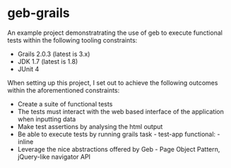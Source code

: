 # geb-grails

An example project demonstratrating the use of geb to execute functional tests within the following tooling constraints:

* Grails 2.0.3 (latest is 3.x)
* JDK 1.7 (latest is 1.8)
* JUnit 4

When setting up this project, I set out to achieve the following outcomes within the aforementioned constraints:

* Create a suite of functional tests 
* The tests must interact with the web based interface of the application when inputting data
* Make test assertions by analysing the html output
* Be able to execute tests by running grails task - test-app functional: -inline
* Leverage the nice abstractions offered by Geb - Page Object Pattern, jQuery-like navigator API

